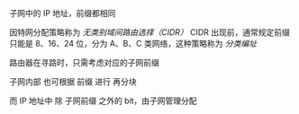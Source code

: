 子网中的 IP 地址，前缀都相同

因特网分配策略称为 *无类别域间路由选择（CIDR）*
CIDR 出现前，通常规定前缀只能是 8、16、24 位，分为 A、B、C 类网络，这种策略称为 *分类编址* 

路由器在寻路时，只需考虑对应的子网前缀

子网内部 也可根据 前缀 进行 再分块

而 IP 地址中 除 子网前缀 之外的 bit，由子网管理分配